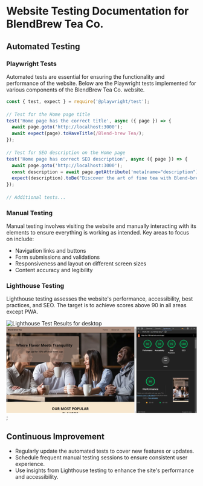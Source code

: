 
# Website Testing Documentation for BlendBrew Tea Co.

## Automated Testing

### Playwright Tests

Automated tests are essential for ensuring the functionality and performance of the website. Below are the Playwright tests implemented for various components of the BlendBrew Tea Co. website.

```javascript
const { test, expect } = require('@playwright/test');

// Test for the Home page title
test('Home page has the correct title', async ({ page }) => {
  await page.goto('http://localhost:3000');
  await expect(page).toHaveTitle(/Blend-brew Tea/);
});

// Test for SEO description on the Home page
test('Home page has correct SEO description', async ({ page }) => {
  await page.goto('http://localhost:3000');
  const description = await page.getAttribute('meta[name="description"]', 'content');
  expect(description).toBe("Discover the art of fine tea with Blend-brew Tea. Explore our crafted blends for a symphony of flavors.");
});

// Additional tests...
```

### Manual Testing

Manual testing involves visiting the website and manually interacting with its elements to ensure everything is working as intended. Key areas to focus on include:

- Navigation links and buttons
- Form submissions and validations
- Responsiveness and layout on different screen sizes
- Content accuracy and legibility

### Lighthouse Testing

Lighthouse testing assesses the website's performance, accessibility, best practices, and SEO. The target is to achieve scores above 90 in all areas except PWA.

![Lighthouse Test Results for desktop](imageslighthouse_desktop.png)
![Lighthouse Test Results for mobile](images/lighthouse_mobile.png);

## Continuous Improvement

- Regularly update the automated tests to cover new features or updates.
- Schedule frequent manual testing sessions to ensure consistent user experience.
- Use insights from Lighthouse testing to enhance the site's performance and accessibility.

